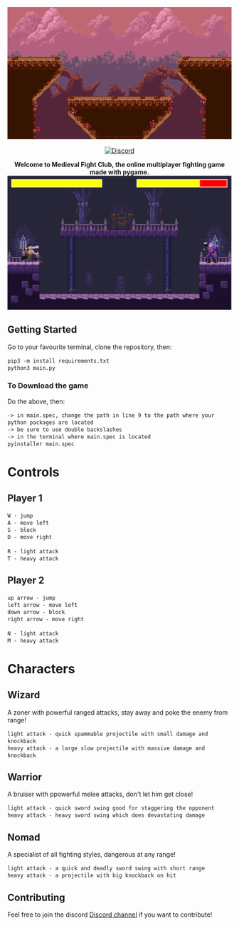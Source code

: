 <p align="center">
  <img src="game/assets/maps/mountain.png"/>
</p>

<div align="center">
<a href="https://discord.gg/rrVNskkC"><img src="https://camo.githubusercontent.com/b12a95e20b7ca35f918c0ab5103fe56b6f44c067/68747470733a2f2f696d672e736869656c64732e696f2f62616467652f636861742d6f6e253230646973636f72642d3732383964612e737667" alt="Discord" /></a>
</div>


<p align="center">
  <strong>Welcome to Medieval Fight Club, the online multiplayer fighting game made with pygame.</strong>

  <img width="704" alt="Game screenshot" src="game/assets/screenshots/nomadvwizard.png">
</p>

## Getting Started

Go to your favourite terminal, clone the repository, then:

    pip3 -m install requirements.txt
    python3 main.py
    
### To Download the game

Do the above, then:

    -> in main.spec, change the path in line 9 to the path where your python packages are located
    -> be sure to use double backslashes
    -> in the terminal where main.spec is located
    pyinstaller main.spec

# Controls

## Player 1
    W - jump
    A - move left
    S - block
    D - move right

    R - light attack
    T - heavy attack

## Player 2
    up arrow - jump
    left arrow - move left
    down arrow - block
    right arrow - move right

    N - light attack
    M - heavy attack

# Characters

## Wizard
A zoner with powerful ranged attacks, stay away and poke the enemy from range!

    light attack - quick spammable projectile with small damage and knockback
    heavy attack - a large slow projectile with massive damage and knockback

## Warrior
A bruiser with ppowerful melee attacks, don't let him get close!

    light attack - quick sword swing good for staggering the opponent
    heavy attack - heavy sword swing which does devastating damage

## Nomad
A specialist of all fighting styles, dangerous at any range!

    light attack - a quick and deadly sword swing with short range
    heavy attack - a projectile with big knockback on hit



## Contributing

Feel free to join the discord [Discord channel](https://discord.gg/rrVNskkC) if you want to contribute!

